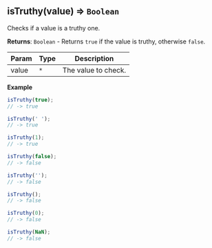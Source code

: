 <a name="isTruthy"></a>

## isTruthy(value) ⇒ <code>Boolean</code>
Checks if a value is a truthy one.

**Returns**: <code>Boolean</code> - Returns `true` if the value is truthy, otherwise `false`.  

| Param | Type | Description |
| --- | --- | --- |
| value | <code>\*</code> | The value to check. |

**Example**  
```js
isTruthy(true);
// -> true

isTruthy(' ');
// -> true

isTruthy(1);
// -> true

isTruthy(false);
// -> false

isTruthy('');
// -> false

isTruthy();
// -> false

isTruthy(0);
// -> false

isTruthy(NaN);
// -> false
```
